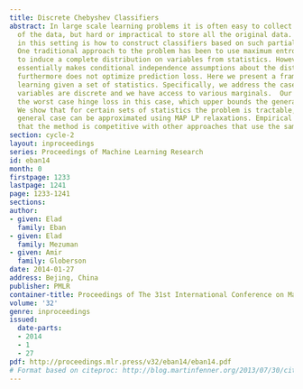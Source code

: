 ```yaml
---
title: Discrete Chebyshev Classifiers
abstract: In large scale learning problems it is often easy to collect simple statistics
  of the data, but hard or impractical to store all the original data. A key question
  in this setting is how to construct classifiers based on such partial information.
  One traditional approach to the problem has been to use maximum entropy arguments
  to induce a complete distribution on variables from statistics. However, this approach
  essentially makes conditional independence assumptions about the distribution, and
  furthermore does not optimize prediction loss. Here we present a framework for discriminative
  learning given a set of statistics. Specifically, we address the case where all
  variables are discrete and we have access to various marginals.  Our approach minimizes
  the worst case hinge loss in this case, which upper bounds the generalization error.
  We show that for certain sets of statistics the problem is tractable, and in the
  general case can be approximated using MAP LP relaxations. Empirical results show
  that the method is competitive with other approaches that use the same input.
section: cycle-2
layout: inproceedings
series: Proceedings of Machine Learning Research
id: eban14
month: 0
firstpage: 1233
lastpage: 1241
page: 1233-1241
sections: 
author:
- given: Elad
  family: Eban
- given: Elad
  family: Mezuman
- given: Amir
  family: Globerson
date: 2014-01-27
address: Bejing, China
publisher: PMLR
container-title: Proceedings of The 31st International Conference on Machine Learning
volume: '32'
genre: inproceedings
issued:
  date-parts:
  - 2014
  - 1
  - 27
pdf: http://proceedings.mlr.press/v32/eban14/eban14.pdf
# Format based on citeproc: http://blog.martinfenner.org/2013/07/30/citeproc-yaml-for-bibliographies/
---
```

